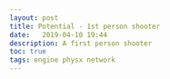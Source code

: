 ```yaml
---
layout: post
title: Potential - 1st person shooter
date:   2019-04-10 19:44
description: A first person shooter
toc: true
tags: engine physx network
---
```

